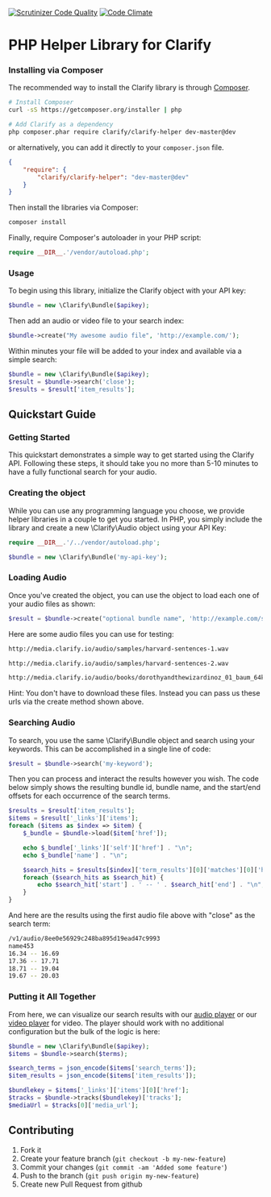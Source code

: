 [![Scrutinizer Code Quality](https://scrutinizer-ci.com/g/Clarify/clarify-php/badges/quality-score.png?b=master)](https://scrutinizer-ci.com/g/Clarify/clarify-php/?branch=master) [![Code Climate](https://codeclimate.com/github/Clarify/clarify-php/badges/gpa.svg)](https://codeclimate.com/github/Clarify/clarify-php)

PHP Helper Library for Clarify
================================

### Installing via Composer

The recommended way to install the Clarify library is through [Composer](http://getcomposer.org).

```bash
# Install Composer
curl -sS https://getcomposer.org/installer | php

# Add Clarify as a dependency
php composer.phar require clarify/clarify-helper dev-master@dev
```

or alternatively, you can add it directly to your `composer.json` file.

```json
{
    "require": {
        "clarify/clarify-helper": "dev-master@dev"
    }
}
```

Then install the libraries via Composer:

```bash
composer install
```

Finally, require Composer's autoloader in your PHP script:

```php
require __DIR__.'/vendor/autoload.php';
```

### Usage

To begin using this library, initialize the Clarify object with your API key:

```php
$bundle = new \Clarify\Bundle($apikey);
```

Then add an audio or video file to your search index:

```php
$bundle->create("My awesome audio file", 'http://example.com/');
```

Within minutes your file will be added to your index and available via a simple search:

```php
$bundle = new \Clarify\Bundle($apikey);
$result = $bundle->search('close');
$results = $result['item_results'];
```

## Quickstart Guide

### Getting Started

This quickstart demonstrates a simple way to get started using the Clarify API. Following these steps, it should take you no more than 5-10 minutes to have a fully functional search for your audio.

### Creating the object

While you can use any programming language you choose, we provide helper libraries in a couple to get you started. In PHP, you simply include the library and create a new \Clarify\Audio object using your API Key:

```php
require __DIR__.'/../vendor/autoload.php';

$bundle = new \Clarify\Bundle('my-api-key');
```

### Loading Audio

Once you've created the object, you can use the object to load each one of your audio files as shown:

```php
$result = $bundle->create("optional bundle name", 'http://example.com/sample-audio-file.wav');
```

Here are some audio files you can use for testing:

```bash
http://media.clarify.io/audio/samples/harvard-sentences-1.wav

http://media.clarify.io/audio/samples/harvard-sentences-2.wav

http://media.clarify.io/audio/books/dorothyandthewizardinoz_01_baum_64kb.mp3
```

Hint: You don't have to download these files. Instead you can pass us these urls via the create method shown above.

### Searching Audio

To search, you use the same \Clarify\Bundle object and search using your keywords. This can be accomplished in a single line of code:

```php
$result = $bundle->search('my-keyword');
```

Then you can process and interact the results however you wish. The code below simply shows the resulting bundle id, bundle name, and the start/end offsets for each occurrence of the search terms.

```php
$results = $result['item_results'];
$items = $result['_links']['items'];
foreach ($items as $index => $item) {
    $_bundle = $bundle->load($item['href']);

    echo $_bundle['_links']['self']['href'] . "\n";
    echo $_bundle['name'] . "\n";

    $search_hits = $results[$index]['term_results'][0]['matches'][0]['hits'];
    foreach ($search_hits as $search_hit) {
        echo $search_hit['start'] . ' -- ' . $search_hit['end'] . "\n";
    }
}
```

And here are the results using the first audio file above with "close" as the search term:

```bash
/v1/audio/8ee0e56929c248ba895d19ead47c9993
name453
16.34 -- 16.69
17.36 -- 17.71
18.71 -- 19.04
19.67 -- 20.03
```

### Putting it All Together

From here, we can visualize our search results with our [audio player](https://github.com/Clarify/clarify-audio-player)
or our [video player](https://github.com/Clarify/clarify-video-player) for video. The player should work with no
additional configuration but the bulk of the logic is here:

```php
$bundle = new \Clarify\Bundle($apikey);
$items = $bundle->search($terms);

$search_terms = json_encode($items['search_terms']);
$item_results = json_encode($items['item_results']);

$bundlekey = $items['_links']['items'][0]['href'];
$tracks = $bundle->tracks($bundlekey)['tracks'];
$mediaUrl = $tracks[0]['media_url'];
```

## Contributing

1. Fork it
2. Create your feature branch (`git checkout -b my-new-feature`)
3. Commit your changes (`git commit -am 'Added some feature'`)
4. Push to the branch (`git push origin my-new-feature`)
5. Create new Pull Request from github
